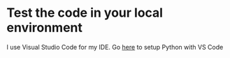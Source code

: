 # Test the code in your local environment
I use Visual Studio Code for my IDE. 
Go [here](https://code.visualstudio.com/docs/python/python-tutorial#_prerequisites) to setup Python with VS Code 